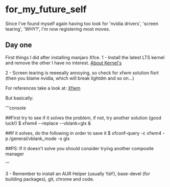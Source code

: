# for_my_future_self
Since I've found myself again having too look for 'nvidia drivers', 'screen tearing', 'WHY?', I'm now registering most moves.

## Day one
First things I did after installing manjaro Xfce.
1 - Install the latest LTS kernel and remove the other I have no interest.
[About Kernel's](wiki.manjaro.org/index.php/Manjaro_Kernels)

2 - Screen tearing is reeeeally annoying, so check for xfwm solution  fisrt (then you blame nvidia, which will break lightdm and so on...)

For references take a look at:
[Xfwm](wiki.archlinux.org/title/Xfwm)

But basically:

'''console

##First try  to see if it solves the problem, if not, try another solution (good luck!)
$ xfwm4 --replace --vblank=glx &

##If it solves, do the following in order to save it
$  xfconf-query -c xfwm4 -p /general/vblank_mode -s glx

##PS: If it doesn't solve you should consider trying another composite manager

'''

3 - Remember to install an AUR Helper  (usually YaY), base-devel (for building packages), git, chrome and code.


